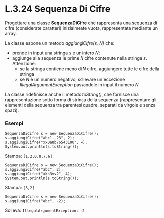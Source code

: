 # L.3.24 Sequenza Di Cifre

Progettare una classe **SequenzaDiCifre** che rappresenta una sequenza di cifre (considerate caratteri) inizialmente vuota, rappresentata mediante un array. 



La classe espone un metodo *aggiungiCifre(s, N)* che:
- prende in input una stringa *s* e un intero *N*;
- aggiunge alla sequenza le prime *N* cifre contenute nella stringa *s*. Attenzione:
    - se la stringa contiene meno di *N* cifre, aggiungere tutte le cifre della stringa 
    - se *N* è un numero negativo, sollevare un'eccezione *IllegalArgumentException* passandole in input il numero *N*

La classe ridefinisce anche il metodo *toString()*, che fornisce una rappresentazione sotto forma di stringa della
sequenza (rappresentare gli elementi della sequenza tra parentesi quadre, separati da virgole e senza spazi).

### Esempi

```
SequenzaDiCifre s = new SequenzaDiCifre();
s.aggiungiCifre("abc1--23", 2);
s.aggiungiCifre("xx0a8b76543100", 4);
System.out.println(s.toString());
```

Stampa: ``[1,2,0,8,7,6]``

```
SequenzaDiCifre s = new SequenzaDiCifre();
s.aggiungiCifre("abc", 2);
s.aggiungiCifre("xks3vv2", 4);
System.out.println(s.toString());
```

Stampa: ``[3,2]``

```
SequenzaDiCifre s = new SequenzaDiCifre();
s.aggiungiCifre("abc", -2);
```

Solleva: ``IllegalArgumentException: -2``

